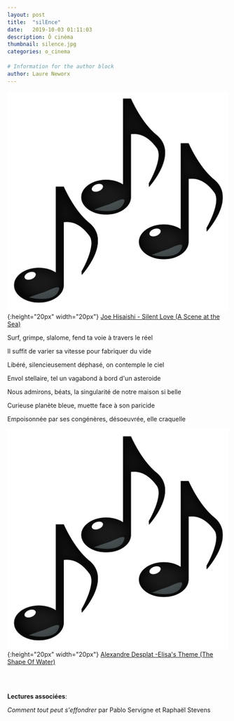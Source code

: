 ```yaml
---
layout: post
title:  "silEnce"
date:   2019-10-03 01:11:03
description: Ô cinéma
thumbnail: silence.jpg
categories: o_cinema

# Information for the author block
author: Laure Neworx
---
```





![](/assets/img/notes.png){:height="20px" width="20px"} [Joe Hisaishi - Silent Love (A Scene at the Sea)][link1] 

Surf, grimpe,  slalome, fend ta voie à travers le réel

Il  suffit de varier sa vitesse pour fabriquer du vide

Libéré, silencieusement déphasé, on contemple le ciel

Envol stellaire, tel un vagabond à bord d'un asteroide

Nous admirons, béats, la singularité de notre maison si belle

Curieuse planète bleue, muette face à son paricide

Empoisonnée par ses congénères, désoeuvrée, elle craquelle


![](/assets/img/notes.png){:height="20px" width="20px"} [Alexandre Desplat -Elisa's Theme (The Shape Of Water)][link2] 

[link1]: https://www.youtube.com/watch?v=5WZIP3jLyt8
[link2]: https://www.youtube.com/watch?v=kaV2d8kkrAE

<br/>
<br/>

**Lectures associées**: 
 

_Comment tout peut s'effondrer_ par Pablo Servigne et Raphaël Stevens



